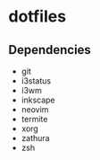 # dotfiles

## Dependencies
- git
- i3status
- i3wm
- inkscape
- neovim
- termite
- xorg
- zathura
- zsh
